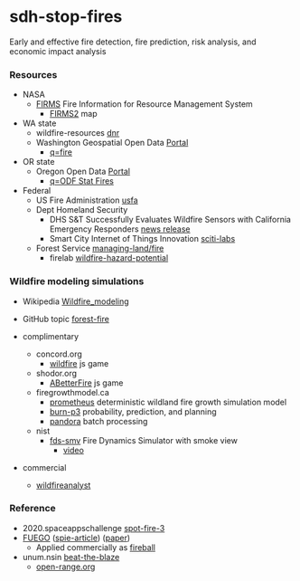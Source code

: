 # sdh-stop-fires
Early and effective fire detection, fire prediction, risk analysis, and economic impact analysis

### Resources
* NASA
  * [FIRMS](https://firms.modaps.eosdis.nasa.gov/) Fire Information for Resource Management System
    * [FIRMS2](https://firms2.modaps.eosdis.nasa.gov/map) map
* WA state
  * wildfire-resources [dnr](https://www.dnr.wa.gov/programs-and-services/wildfire-resources)
  * Washington Geospatial Open Data [Portal](https://geo.wa.gov/)
    * [q=fire](https://geo.wa.gov/search?q=fire) 
* OR state
  * Oregon Open Data [Portal](https://data.oregon.gov/)
    * [q=ODF Stat Fires](https://data.oregon.gov/browse?q=ODF%20Stat%20Fires)
* Federal
  * US Fire Administration [usfa](https://www.usfa.fema.gov/)
  * Dept Homeland Security 
    * DHS S&T Successfully Evaluates Wildfire Sensors with California Emergency Responders [news release](https://www.dhs.gov/science-and-technology/news/2021/06/10/news-release-st-successfully-evaluates-wildfire-sensors)
    * Smart City Internet of Things Innovation [sciti-labs](https://www.dhs.gov/science-and-technology/st-smart-city-internet-things-innovation-sciti-labs)
  * Forest Service [managing-land/fire](https://www.fs.usda.gov/managing-land/fire)
    * firelab [wildfire-hazard-potential](https://www.firelab.org/project/wildfire-hazard-potential)

### Wildfire modeling simulations
* Wikipedia [Wildfire_modeling](https://en.wikipedia.org/wiki/Wildfire_modeling)
* GitHub topic [forest-fire](https://github.com/topics/forest-fire)
* complimentary
  * concord.org
    * [wildfire](https://wildfire.concord.org/) js game
  * shodor.org
    * [ABetterFire](http://www.shodor.org/interactivate/activities/ABetterFire/) js game
  * firegrowthmodel.ca
    *  [prometheus](http://www.firegrowthmodel.ca/prometheus/overview_e.php) deterministic wildland fire growth simulation model
    *  [burn-p3](http://www.firegrowthmodel.ca/burnp3/overview_e.php) probability, prediction, and planning
    *  [pandora](http://www.firegrowthmodel.ca/pandora/overview_e.php) batch processing
  * nist
    * [fds-smv](https://pages.nist.gov/fds-smv/) Fire Dynamics Simulator with smoke view  
      * [video](https://www.nist.gov/video/fire-dynamics-simulator-fds-simulation-wildfire)

* commercial
  * [wildfireanalyst](https://www.wildfireanalyst.com/)  
   
### Reference
* 2020.spaceappschallenge [spot-fire-3](https://2020.spaceappschallenge.org/challenges/confront/spot-fire-3/details)
* [FUEGO](https://fuego.ssl.berkeley.edu/) ([spie-article](https://fuego.ssl.berkeley.edu/wp-content/uploads/2018/10/FUEGO_SPIE.pdf)) ([paper](https://fuego.ssl.berkeley.edu/wp-content/uploads/2018/10/remotesensing-05-05173-1.pdf))
  * Applied commercially as [fireball](https://www.fireball.international/)
* unum.nsin [beat-the-blaze](https://unum.nsin.us/beat-the-blaze)
  * [open-range.org](https://unum.nsin.us/beat-the-blaze/customObject/viewCustomObject/fa2f7854a9f5)
